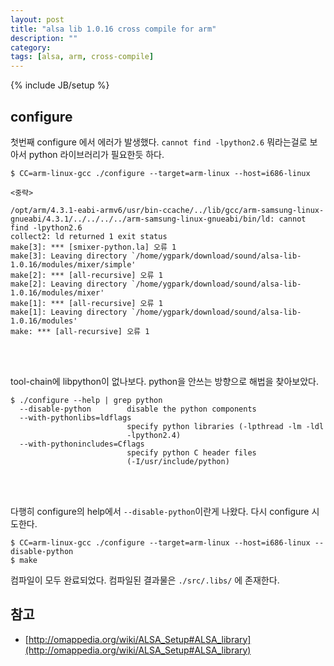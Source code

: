 ```yaml
---
layout: post
title: "alsa lib 1.0.16 cross compile for arm"
description: ""
category: 
tags: [alsa, arm, cross-compile]
---
```

{% include JB/setup %}


## configure


첫번째 configure 에서 에러가 발생했다. `cannot find -lpython2.6` 뭐라는걸로 보아서 python 라이브러리가 필요한듯 하다. 

	$ CC=arm-linux-gcc ./configure --target=arm-linux --host=i686-linux
	
	<중략>
	
    /opt/arm/4.3.1-eabi-armv6/usr/bin-ccache/../lib/gcc/arm-samsung-linux-gnueabi/4.3.1/../../../../arm-samsung-linux-gnueabi/bin/ld: cannot find -lpython2.6
    collect2: ld returned 1 exit status
    make[3]: *** [smixer-python.la] 오류 1
    make[3]: Leaving directory `/home/ygpark/download/sound/alsa-lib-1.0.16/modules/mixer/simple'
    make[2]: *** [all-recursive] 오류 1
    make[2]: Leaving directory `/home/ygpark/download/sound/alsa-lib-1.0.16/modules/mixer'
    make[1]: *** [all-recursive] 오류 1
    make[1]: Leaving directory `/home/ygpark/download/sound/alsa-lib-1.0.16/modules'
    make: *** [all-recursive] 오류 1

</br>
</br>

tool-chain에 libpython이 없나보다. python을 안쓰는 방향으로 해법을 찾아보았다.


    $ ./configure --help | grep python
      --disable-python        disable the python components
      --with-pythonlibs=ldflags
                              specify python libraries (-lpthread -lm -ldl
                              -lpython2.4)
      --with-pythonincludes=Cflags
                              specify python C header files
                              (-I/usr/include/python)

</br>
</br>

다행히 configure의 help에서 `--disable-python`이란게 나왔다. 다시 configure 시도한다.


	$ CC=arm-linux-gcc ./configure --target=arm-linux --host=i686-linux --disable-python
	$ make


컴파일이 모두 완료되었다. 컴파일된 결과물은 `./src/.libs/` 에 존재한다.


## 참고

- [http://omappedia.org/wiki/ALSA_Setup#ALSA_library](http://omappedia.org/wiki/ALSA_Setup#ALSA_library)


